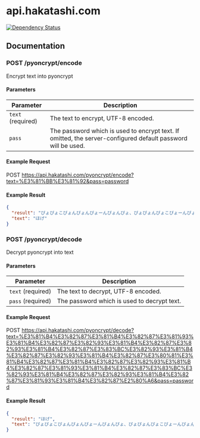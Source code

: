 # api.hakatashi.com

[![Dependency Status](https://gemnasium.com/hakatashi/api.hakatashi.com.svg)](https://gemnasium.com/hakatashi/api.hakatashi.com)

## Documentation

### POST /pyoncrypt/encode

Encrypt text into pyoncrypt

#### Parameters

| Parameter         | Description                         |
| ----------------- | ----------------------------------- |
| `text` (required) | The text to encrypt, UTF-8 encoded. |
| `pass`            | The password which is used to encrypt text. If omitted, the server-configured default password will be used. |

#### Example Request

POST https://api.hakatashi.com/pyoncrypt/encode?text=%E3%81%BB%E3%81%92&pass=password

#### Example Result

```json
{
  "result": "ぴょぴょこぴょんぴょんぴょーんぴょんぴょ、ぴょぴょんぴょこぴょーんぴょんぴょこぴょ…",
  "text": "ほげ"
}
```

### POST /pyoncrypt/decode

Decrypt pyoncrypt into text

#### Parameters

| Parameter         | Description                                 |
| ----------------- | ------------------------------------------- |
| `text` (required) | The text to decrypt, UTF-8 encoded.         |
| `pass` (required) | The password which is used to decrypt text. |

#### Example Request

POST https://api.hakatashi.com/pyoncrypt/decode?text=%E3%81%B4%E3%82%87%E3%81%B4%E3%82%87%E3%81%93%E3%81%B4%E3%82%87%E3%82%93%E3%81%B4%E3%82%87%E3%82%93%E3%81%B4%E3%82%87%E3%83%BC%E3%82%93%E3%81%B4%E3%82%87%E3%82%93%E3%81%B4%E3%82%87%E3%80%81%E3%81%B4%E3%82%87%E3%81%B4%E3%82%87%E3%82%93%E3%81%B4%E3%82%87%E3%81%93%E3%81%B4%E3%82%87%E3%83%BC%E3%82%93%E3%81%B4%E3%82%87%E3%82%93%E3%81%B4%E3%82%87%E3%81%93%E3%81%B4%E3%82%87%E2%80%A6&pass=password

#### Example Result

```json
{
  "result": "ほげ",
  "text": "ぴょぴょこぴょんぴょんぴょーんぴょんぴょ、ぴょぴょんぴょこぴょーんぴょんぴょこぴょ…"
}
```
